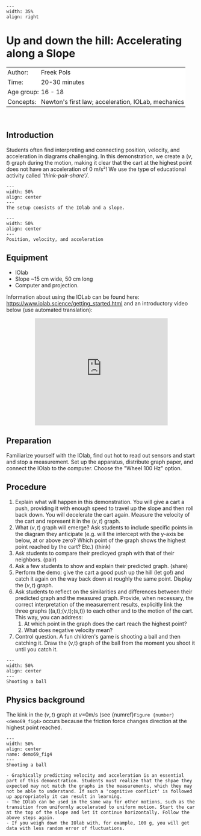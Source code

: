```{figure} ../../figures/confirmed.png
---
width: 35%
align: right
```

# Up and down the hill: Accelerating along a Slope

<table style="width: 100%; border-collapse: collapse; border: none;">
    <tr style="background-color: white;"> 
        <td style="text-align: left; padding: 3px; border: none;">Author:</td>
        <td style="text-align: left; padding: 3px; border: none;">Freek Pols</td>
    </tr>
    <tr style="background-color: white;">
        <td style="text-align: left; padding: 3px; border: none;">Time:</td>
        <td style="text-align: left; padding: 3px; border: none;">20-30 minutes</td>
    </tr>
    <tr style="background-color: white;">
        <td style="text-align: left; padding: 3px; border: none;">Age group:</td>
        <td style="text-align: left; padding: 3px; border: none;">16 - 18</td>
    </tr>
    <tr style="background-color: white;">
        <td style="text-align: left; padding: 3px; border: none;">Concepts:</td>
        <td style="text-align: left; padding: 3px; border: none;">Newton's first law; acceleration, IOLab, mechanics</td>
    </tr>
</table><br>

## Introduction
Students often find interpreting and connecting position, velocity, and acceleration in diagrams challenging. In this demonstration, we create a ($v,t$) graph during the motion, making it clear that the cart at the highest point does not have an acceleration of 0 m/s²! We use the type of educational activity called *'think-pair-share'/*. 


```{figure} demo69_figure1.jpg
---
width: 50%
align: center
---
The setup consists of the IOlab and a slope.
```

```{figure} demo69_figure2.JPG
---
width: 50%
align: center
---
Position, velocity, and acceleration
```

## Equipment
- IOlab
- Slope ~15 cm wide, 50 cm long
- Computer and projection.

Information about using the IOLab can be found here: https://www.iolab.science/getting_started.html and an introductory video below (use automated translation):

<div style="display: flex; justify-content: center;">
    <div style="position: relative; width: 70%; height: 0; padding-bottom: 56.25%;">
        <iframe
            src="https://www.youtube.com/embed/PwPCHZAv_gs"
            style="position: absolute; top: 0; left: 0; width: 100%; height: 100%;"
            frameborder="0"
            allow="accelerometer; autoplay; clipboard-write; encrypted-media; gyroscope; picture-in-picture"
            allowfullscreen
        ></iframe>
    </div>
</div>

## Preparation
Familiarize yourself with the IOlab, find out hot to read out sensors and start and stop a measurement. Set up the apparatus, distribute graph paper, and connect the IOlab to the computer. Choose the "Wheel 100 Hz" option.

## Procedure
1. Explain what will happen in this demonstration. You will give a cart a push, providing it with enough speed to travel up the slope and then roll back down. You will decelerate the cart again. Measure the velocity of the cart and represent it in the ($v,t$) graph.
2. What ($v,t$) graph will emerge? Ask students to include specific points in the diagram they anticipate (e.g. will the intercept with the y-axis be below, at or above zero? Which point of the graph shows the highest point reached by the cart? Etc.) (think)
3. Ask students to compare their predicyed graph with that of their neighbors. (pair)
4. Ask a few students to show and explain their predicted graph. (share)
5. Perform the demo: give the cart a good push up the hill (let go!) and catch it again on the way back down at roughly the same point. Display the ($v,t$) graph.
6. Ask students to reflect on the similarities and differences between their predicted graph and the measured graph. Provide, when necessary, the correct interpretation of the measurement results, explicitly link the three graphs ((a,t);(v,t);(s,t)) to each other and to the motion of the cart. This way, you can address: 
    1. At which point in the graph does the cart reach the highest point? 
    2. What does negative velocity mean? 
7. Control question. A fun children's game is shooting a ball and then catching it. Draw the (v,t) graph of the ball from the moment you shoot it until you catch it.

```{figure} demo69_figure3.jpg
---
width: 50%
align: center
---
Shooting a ball
```


## Physics background
The kink in the ($v,t$) graph at $v$=0m/s (see {numref}`Figure {number} <demo69_fig4>` occurs because the friction force changes direction at the highest point reached.

```{figure} demo69_figure4.jpg
---
width: 50%
align: center
name: demo69_fig4
---
Shooting a ball
```




```{tip}
- Graphically predicting velocity and acceleration is an essential part of this demonstration. Students must realize that the shpae they expected may not match the graphs in the measurements, which they may not be able to understand. If such a 'cognitive conflict' is followed up appropriately it can result in learning.
- The IOlab can be used in the same way for other motions, such as the transition from uniformly accelerated to uniform motion. Start the car at the top of the slope and let it continue horizontally. Follow the above steps again.
- If you weigh down the IOlab with, for example, 100 g, you will get data with less random error of fluctuations.
